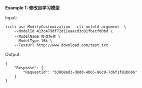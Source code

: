 **Example 1: 修改自学习模型**



Input: 

```
tccli asr ModifyCustomization --cli-unfold-argument  \
    --ModelId 413c479df72d11eaacd3c81fbecfd0bd \
    --ModelName 修改名称 \
    --ModelType 16k \
    --TextUrl http://www.download.com/test.txt
```

Output: 
```
{
    "Response": {
        "RequestId": "b3808ad3-d8dd-4b65-96c9-7d6f1f81b6b6"
    }
}
```

